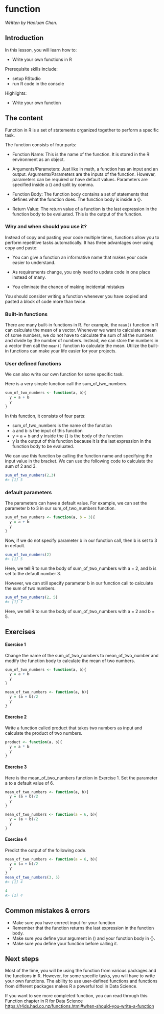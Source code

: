 




# function

*Written by Haoluan Chen.*



## Introduction

In this lesson, you will learn how to:

- Write your own functions in R


Prerequisite skills include:

- setup RStudio
- run R code in the console

Highlights:

- Write your own function


## The content


Function in R is a set of statements organized together to perform a specific task. 

The function consists of four parts: 

- Function Name: This is the name of the function. It is stored in the R environment as an object.

- Arguments/Parameters: Just like in math, a function has an input and an output. Arguments/Parameters are the inputs of the function. However, parameters can be required or have default values. Parameters are specified inside a () and split by comma. 

- Function Body: The function body contains a set of statements that defines what the function does. The function body is inside a {}.

- Return Value: The return value of a function is the last expression in the function body to be evaluated. This is the output of the function.

### Why and when should you use it?

Instead of copy and pasting your code multiple times, functions allow you to perform repetitive tasks automatically. It has three advantages over using copy and paste:

- You can give a function an informative name that makes your code easier to understand.

- As requirements change, you only need to update code in one place instead of many.

- You eliminate the chance of making incidental mistakes 

You should consider writing a function whenever you have copied and pasted a block of code more than twice.


### Built-in functions 

There are many built-in functions in R. For example, the `mean()` function in R can calculate the mean of a vector. Whenever we want to calculate a mean of some numbers, we do not have to calculate the sum of all the numbers and divide by the number of numbers. Instead, we can store the numbers in a vector then call the `mean()` function to calculate the mean. Utilize the built-in functions can make your life easier for your projects. 


### User defined functions

We can also write our own function for some specific task.

Here is a very simple function call the sum_of_two_numbers. 


```r
sum_of_two_numbers <- function(a, b){
  y = a + b
  y
}
```


In this function, it consists of four parts: 

- sum_of_two_numbers is the name of the function 
- a and b is the input of this function 
- y = a + b and y inside the {} is the body of the function
- y is the output of this function because it is the last expression in the function body to be evaluated.

We can use this function by calling the function name and specifying the input value in the bracket. We can use the following code to calculate the sum of 2 and 3. 


```r
sum_of_two_numbers(2,3)
#> [1] 5
```

### default parameters
The parameters can have a default value. 
For example, we can set the parameter b to 3 in our sum_of_two_numbers function. 


```r
sum_of_two_numbers <- function(a, b = 3){
  y = a + b
  y
}
```

Now, if we do not specify parameter b in our function call, then b is set to 3 in default. 


```r
sum_of_two_numbers(2)
#> [1] 5
```

Here, we tell R to run the body of sum_of_two_numbers with a = 2, and b is set to the default number 3. 

However, we can still specify parameter b in our function call to calculate the sum of two numbers.


```r
sum_of_two_numbers(2, 5)
#> [1] 7
```

Here, we tell R to run the body of sum_of_two_numbers with a = 2 and b = 5. 

## Exercises

#### Exercise 1

Change the name of the sum_of_two_numbers to mean_of_two_number and modify the function body to calculate the mean of two numbers.


```r
sum_of_two_numbers <- function(a, b){
  y = a + b
  y
}
```



```r
mean_of_two_numbers <- function(a, b){
  y = (a + b)/2
  y
}
```

#### Exercise 2
Write a function called product that takes two numbers as input and calculate the product of two numbers.





```r
product <- function(a, b){
  y = a * b
  y
}
```

#### Exercise 3
Here is the mean_of_two_numbers function in Exercise 1. Set the parameter a to a default value of 6. 


```r
mean_of_two_numbers <- function(a, b){
  y = (a + b)/2
  y
}
```



```r
mean_of_two_numbers <- function(a = 6, b){
  y = (a + b)/2
  y
}
```

#### Exercise 4
Predict the output of the following code.


```r
mean_of_two_numbers <- function(a = 6, b){
  y = (a + b)/2
  y
}
mean_of_two_numbers(3, 5)
#> [1] 4
```



```r
4
#> [1] 4
```




## Common mistakes & errors

- Make sure you have correct input for your function
- Remember that the function returns the last expression in the function body.
- Make sure you define your argument in () and your function body in {}.
- Make sure you define your function before calling it. 



## Next steps
Most of the time, you will be using the function from various packages and the functions in R. However, for some specific tasks, you will have to write your own functions. The ability to use user-defined functions and functions from different packages makes R a powerful tool in Data Science.   

If you want to see more completed function, you can read through this Function chapter in R for Data Science
https://r4ds.had.co.nz/functions.html#when-should-you-write-a-function


